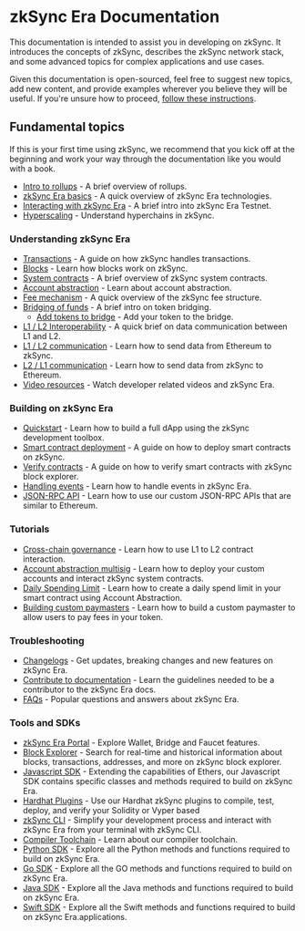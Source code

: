# zkSync Era Documentation

This documentation is intended to assist you in developing on zkSync.
It introduces the concepts of zkSync, describes the zkSync network stack, and some advanced topics for complex applications and use cases.

Given this documentation is open-sourced, feel free to suggest new topics, add new content, and provide examples wherever you believe they will be useful. If you're unsure how to proceed, [follow these instructions](./troubleshooting/docs-contribution/docs.md).

## Fundamental topics

If this is your first time using zkSync, we recommend that you kick off at the beginning and work your way through the documentation like you would with a book.

- [Intro to rollups](./fundamentals/rollups.md) - A brief overview of rollups.
- [zkSync Era basics](./fundamentals/zkSync.md) - A quick overview of zkSync Era technologies.
- [Interacting with zkSync Era](./fundamentals/interacting.md) - A brief intro into zkSync Era Testnet.
- [Hyperscaling](./fundamentals/hyperscaling.md) - Understand hyperchains in zkSync.

### Understanding zkSync Era

- [Transactions](./developer-guides/transactions/transactions.md) - A guide on how zkSync handles transactions.
- [Blocks](./developer-guides/transactions/blocks.md) - Learn how blocks work on zkSync.
- [System contracts](./developer-guides/system-contracts.md) - A brief overview of zkSync system contracts.
- [Account abstraction](./developer-guides/aa.md) - Learn about account abstraction.
- [Fee mechanism](./developer-guides/transactions/fee-model.md) - A quick overview of the zkSync fee structure.
- [Bridging of funds](./developer-guides/bridging/bridging-asset.md) - A brief intro on token bridging.
    - [Add tokens to bridge](./developer-guides/bridging/bridging-asset.md#add-tokens-to-the-bridge) - Add your token to the bridge.
- [L1 / L2 Interoperability](./developer-guides/bridging/l1-l2-interop.md) - A quick brief on data communication between L1 and L2.
- [L1 / L2 communication](./developer-guides/bridging/l1-l2.md) - Learn how to send data from Ethereum to zkSync.
- [L2 / L1 communication](./developer-guides/bridging/l2-l1.md) - Learn how to send data from zkSync to Ethereum.
- [Video resources](./developer-guides/videos.md) - Watch developer related videos and zkSync Era.

### Building on zkSync Era

- [Quickstart](./building-on-zksync/hello-world.md) - Learn how to build a full dApp using the zkSync development toolbox.
- [Smart contract deployment](./building-on-zksync/contracts/contract-development.md) - A guide on how to deploy smart contracts on zkSync.
- [Verify contracts](./building-on-zksync/contracts/contract-verification.md) - A guide on how to verify smart contracts with zkSync block explorer.
- [Handling events](./building-on-zksync/events.md) - Learn how to handle events in zkSync Era.
- [JSON-RPC API](./building-on-zksync/rpc.md) - Learn how to use our custom JSON-RPC APIs that are similar to Ethereum.

### Tutorials

- [Cross-chain governance](./tutorials/cross-chain-tutorial.md) - Learn how to use L1 to L2 contract interaction.
- [Account abstraction multisig](./tutorials/custom-aa-tutorial.md) - Learn how to deploy your custom accounts and interact zkSync system contracts.
- [Daily Spending Limit](./tutorials/aa-daily-spend-limit.md) - Learn how to create a daily spend limit in your smart contract using Account Abstraction.
- [Building custom paymasters](./tutorials/custom-paymaster-tutorial.md) - Learn how to build a custom paymaster to allow users to pay fees in your 
token.

### Troubleshooting

- [Changelogs](./troubleshooting/changelog.md) - Get updates, breaking changes and new features on zkSync Era.
- [Contribute to documentation](./troubleshooting/docs-contribution/docs.md) - Learn the guidelines needed to be a contributor to the zkSync Era docs.
- [FAQs](./troubleshooting/faq.md) - Popular questions and answers about zkSync Era.

### Tools and SDKs

- [zkSync Era Portal](https://portal.zksync.io) - Explore Wallet, Bridge and Faucet features.
- [Block Explorer](../api/tools/block-explorer/) - Search for real-time and historical information about blocks, transactions, addresses, and more on zkSync block explorer.
- [Javascript SDK](../api/js/) - Extending the capabilities of Ethers, our Javascript SDK contains specific classes and methods required to build on zkSync Era.
- [Hardhat Plugins](../api/hardhat/) - Use our Hardhat zkSync plugins to compile, test, deploy, and verify your Solidity or Vyper based 
- [zkSync CLI](../api/tools/zksync-cli/) - Simplify your development process and interact with zkSync Era from your terminal with zkSync CLI.
- [Compiler Toolchain](../api/compiler-toolchain/overview.md) - Learn about our compiler toolchain.
- [Python SDK](../api/python/) - Explore all the Python methods and functions required to build on zkSync Era.
- [Go SDK](../api/go/getting-started.md) - Explore all the GO methods and functions required to build on zkSync Era.
- [Java SDK](../api/java/getting-started.md) - Explore all the Java methods and functions required to build on zkSync Era.
- [Swift SDK](../api/swift/getting-started.md) - Explore all the Swift methods and functions required to build on zkSync Era.applications.